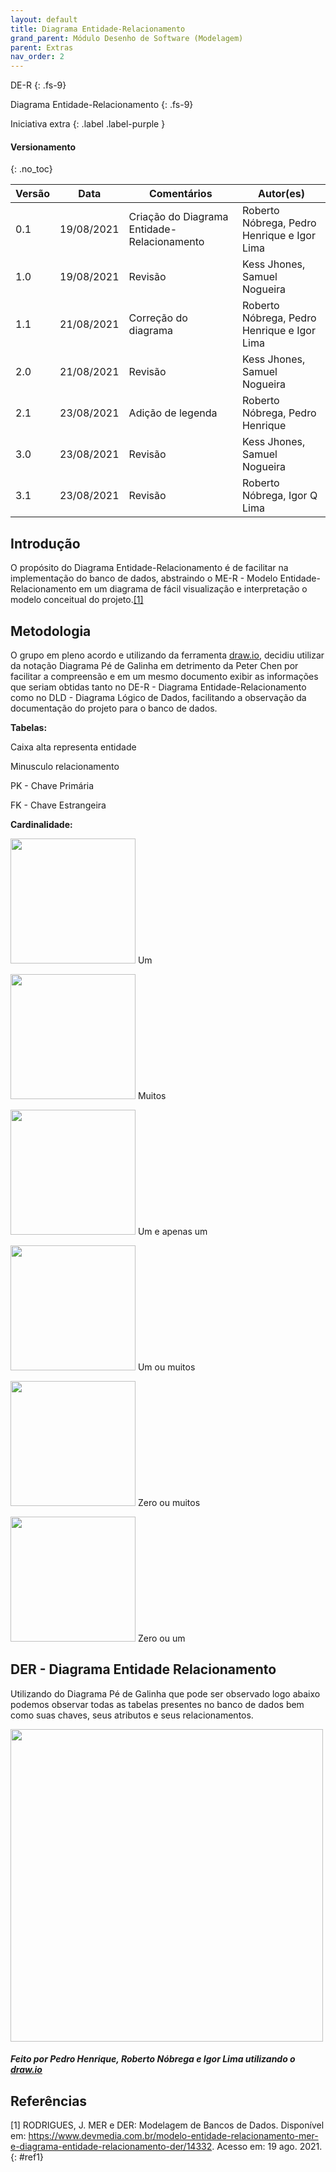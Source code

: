 ```yaml
---
layout: default
title: Diagrama Entidade-Relacionamento
grand_parent: Módulo Desenho de Software (Modelagem)
parent: Extras
nav_order: 2
---
```


DE-R
{: .fs-9}

Diagrama Entidade-Relacionamento
{: .fs-9}

Iniciativa extra
{: .label .label-purple }

#### Versionamento
{: .no_toc}

| Versão | Data       | Comentários                   | Autor(es)                                      |
| ------ | ---------- | ----------------------------- | ---------------------------------------------- |
| 0.1    | 19/08/2021 | Criação do Diagrama Entidade-Relacionamento  | Roberto Nóbrega, Pedro Henrique e Igor Lima |
| 1.0    | 19/08/2021 | Revisão  | Kess Jhones, Samuel Nogueira |
| 1.1   | 21/08/2021 | Correção do diagrama  | Roberto Nóbrega, Pedro Henrique e Igor Lima |
| 2.0   | 21/08/2021 | Revisão  | Kess Jhones, Samuel Nogueira |
| 2.1   | 23/08/2021 | Adição de legenda  | Roberto Nóbrega, Pedro Henrique |
| 3.0   | 23/08/2021 | Revisão  | Kess Jhones, Samuel Nogueira |
| 3.1   | 23/08/2021 | Revisão  | Roberto Nóbrega, Igor Q Lima|

## Introdução

O propósito do Diagrama Entidade-Relacionamento é de facilitar na implementação do banco de dados, abstraindo o ME-R - Modelo Entidade-Relacionamento em um diagrama de fácil visualização e interpretação o modelo conceitual do projeto.[[1]](#ref1)

## Metodologia

O grupo em pleno acordo e utilizando da ferramenta <a href="https://app.diagrams.net/">draw.io</a>,  decidiu utilizar da notação Diagrama Pé de Galinha em detrimento da Peter Chen por facilitar a compreensão e em um mesmo documento exibir as informações que seriam obtidas tanto no DE-R - Diagrama Entidade-Relacionamento como no DLD - Diagrama Lógico de Dados, facilitando a observação da documentação do projeto para o banco de dados.

**Tabelas:**

Caixa alta representa entidade

Minusculo relacionamento

PK - Chave Primária

FK - Chave Estrangeira

**Cardinalidade:**

<img src="{{ site.baseurl }}/assets/images/um.png" width="200px"> Um

<img src="{{ site.baseurl }}/assets/images/muitos.png" width="200px"> Muitos

<img src="{{ site.baseurl }}/assets/images/umeapenasum.png" width="200px"> Um e apenas um

<img src="{{ site.baseurl }}/assets/images/umoumuitos.png" width="200px"> Um ou muitos

<img src="{{ site.baseurl }}/assets/images/zeromuitos.png" width="200px"> Zero ou muitos

<img src="{{ site.baseurl }}/assets/images/zeroum.png" width="200px"> Zero ou um

## DER - Diagrama Entidade Relacionamento

Utilizando do Diagrama Pé de Galinha que pode ser observado logo abaixo podemos observar todas as tabelas presentes no banco de dados bem como suas chaves, seus atributos e seus relacionamentos.

<a href="{{ site.baseurl }}/assets/images/DER.svg" data-toggle="lightbox">
  <img src="{{ site.baseurl }}/assets/images/DER.svg" width="500px">
</a>

<h5>Feito por Pedro Henrique, Roberto Nóbrega e Igor Lima utilizando o <a href="https://app.diagrams.net/">draw.io</a> </h5>

## Referências

[1] RODRIGUES, J. MER e DER: Modelagem de Bancos de Dados. Disponível em: <https://www.devmedia.com.br/modelo-entidade-relacionamento-mer-e-diagrama-entidade-relacionamento-der/14332>. Acesso em: 19 ago. 2021.
{: #ref1}
